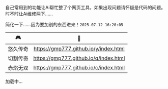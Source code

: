 <!-- 载入 footer 样式 -->
<link rel="stylesheet" href="footer.css" />

自己常用到的功能让Ai帮忙整了个网页工具，如果出现问题请怀疑是代码的问题。时不时让Ai维修两下……

简化一下……因为要加别的东西进来！`2025-07-12 16:20:05`

|🎮|🔗|
|:---:|:---:|
|悠久传奇|https://gmp777.github.io/y/index.html|
|切割传奇|https://gmp777.github.io/q/index.html|
|赤焰无双|https://gmp777.github.io/c/index.html|

<!-- footer -->
<footer id="footer-container">加载中...</footer>
<script src="/load-footer.js"></script>
<!-- footer -->
